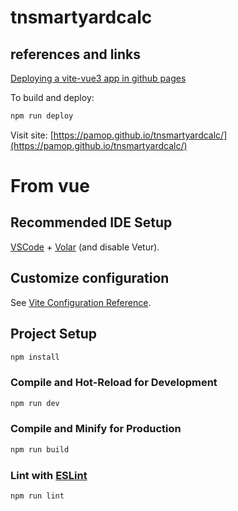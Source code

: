 # tnsmartyardcalc

## references and links
[Deploying a vite-vue3 app in github pages](https://mkay11.medium.com/how-to-deploy-your-vite-vue-3-application-in-github-pages-2023-2b842f50576a)

To build and deploy:

```sh
npm run deploy
```

Visit site:
[https://pamop.github.io/tnsmartyardcalc/](https://pamop.github.io/tnsmartyardcalc/)

# From vue

## Recommended IDE Setup

[VSCode](https://code.visualstudio.com/) + [Volar](https://marketplace.visualstudio.com/items?itemName=Vue.volar) (and disable Vetur).

## Customize configuration

See [Vite Configuration Reference](https://vitejs.dev/config/).

## Project Setup

```sh
npm install
```

### Compile and Hot-Reload for Development

```sh
npm run dev
```

### Compile and Minify for Production

```sh
npm run build
```

### Lint with [ESLint](https://eslint.org/)

```sh
npm run lint
```
